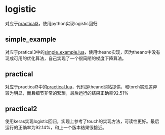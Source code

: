 # logistic

对应于[practical3](https://github.com/oxford-cs-ml-2015/practical3)，使用python实现logistic回归

## simple_example

对应于pratical3中的[simple_example.lua](https://github.com/oxford-cs-ml-2015/practical3/blob/master/simple_example.lua)，使用theano实现，因为theano中没有现成可用的优化算法，自己实现了一个很简陋的梯度下降算法。

## practical

对应于practical3中的[practical.lua](https://github.com/oxford-cs-ml-2015/practical3/blob/master/practical.lua)，代码是theano网站提供，和torch实现差异较为明显，而且细节非常的繁琐，最后运行的结果正确率92.51%

## practical2

使用keras实现logistic回归，实现上参考了touch的实现方法，可读性更好。最后运行的正确率为92.14%，和上一个版本结果很接近。
